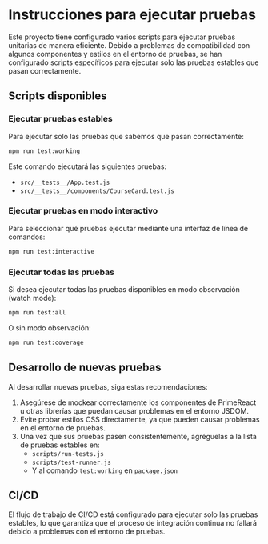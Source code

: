 # Instrucciones para ejecutar pruebas

Este proyecto tiene configurado varios scripts para ejecutar pruebas unitarias de manera eficiente. Debido a problemas de compatibilidad con algunos componentes y estilos en el entorno de pruebas, se han configurado scripts específicos para ejecutar solo las pruebas estables que pasan correctamente.

## Scripts disponibles

### Ejecutar pruebas estables

Para ejecutar solo las pruebas que sabemos que pasan correctamente:

```bash
npm run test:working
```

Este comando ejecutará las siguientes pruebas:
- `src/__tests__/App.test.js`
- `src/__tests__/components/CourseCard.test.js`

### Ejecutar pruebas en modo interactivo

Para seleccionar qué pruebas ejecutar mediante una interfaz de línea de comandos:

```bash
npm run test:interactive
```

### Ejecutar todas las pruebas

Si desea ejecutar todas las pruebas disponibles en modo observación (watch mode):

```bash
npm run test:all
```

O sin modo observación:

```bash
npm run test:coverage
```

## Desarrollo de nuevas pruebas

Al desarrollar nuevas pruebas, siga estas recomendaciones:

1. Asegúrese de mockear correctamente los componentes de PrimeReact u otras librerías que puedan causar problemas en el entorno JSDOM.
2. Evite probar estilos CSS directamente, ya que pueden causar problemas en el entorno de pruebas.
3. Una vez que sus pruebas pasen consistentemente, agréguelas a la lista de pruebas estables en:
   - `scripts/run-tests.js`
   - `scripts/test-runner.js`
   - Y al comando `test:working` en `package.json`

## CI/CD

El flujo de trabajo de CI/CD está configurado para ejecutar solo las pruebas estables, lo que garantiza que el proceso de integración continua no fallará debido a problemas con el entorno de pruebas.
